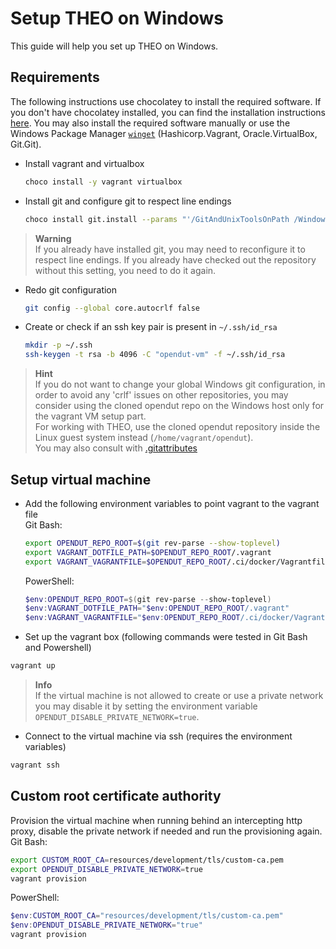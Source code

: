 # Setup THEO on Windows

This guide will help you set up THEO on Windows.

## Requirements
The following instructions use chocolatey to install the required software. 
If you don't have chocolatey installed, you can find the installation instructions [here](https://chocolatey.org/install).
You may also install the required software manually or use the Windows Package Manager [`winget`](https://learn.microsoft.com/en-us/windows/package-manager/) (Hashicorp.Vagrant, Oracle.VirtualBox, Git.Git).

* Install vagrant and virtualbox
    ```sh
    choco install -y vagrant virtualbox
    ```
* Install git and configure git to respect line endings
    ```sh
    choco install git.install --params "'/GitAndUnixToolsOnPath /WindowsTerminal /NoAutoCrlf'"
    ```

> **Warning**  
> If you already have installed git, you may need to reconfigure it to respect line endings.
> If you already have checked out the repository without this setting, you need to do it again.

  * Redo git configuration
    ```sh
    git config --global core.autocrlf false
    ```

* Create or check if an ssh key pair is present in `~/.ssh/id_rsa`
  ```sh
  mkdir -p ~/.ssh
  ssh-keygen -t rsa -b 4096 -C "opendut-vm" -f ~/.ssh/id_rsa
  ```

> **Hint**  
> If you do not want to change your global Windows git configuration, in order to avoid any 'crlf' issues on other repositories, you may consider using the cloned opendut repo on the Windows host only for the vagrant VM setup part.  
> For working with THEO, use the cloned opendut repository inside the Linux guest system instead (`/home/vagrant/opendut`).  
> You may also consult with [.gitattributes](https://git-scm.com/docs/gitattributes)

## Setup virtual machine

* Add the following environment variables to point vagrant to the vagrant file  
  Git Bash:
    ```sh
    export OPENDUT_REPO_ROOT=$(git rev-parse --show-toplevel)
    export VAGRANT_DOTFILE_PATH=$OPENDUT_REPO_ROOT/.vagrant
    export VAGRANT_VAGRANTFILE=$OPENDUT_REPO_ROOT/.ci/docker/Vagrantfile
    ```
    PowerShell:
    ```powershell
    $env:OPENDUT_REPO_ROOT=$(git rev-parse --show-toplevel)
    $env:VAGRANT_DOTFILE_PATH="$env:OPENDUT_REPO_ROOT/.vagrant"
    $env:VAGRANT_VAGRANTFILE="$env:OPENDUT_REPO_ROOT/.ci/docker/Vagrantfile"
    ```
* Set up the vagrant box (following commands were tested in Git Bash and Powershell)
```sh
vagrant up
```


> **Info**  
> If the virtual machine is not allowed to create or use a private network you may disable it by setting the environment variable `OPENDUT_DISABLE_PRIVATE_NETWORK=true`.

* Connect to the virtual machine via ssh (requires the environment variables)
```sh
vagrant ssh
```

## Custom root certificate authority
Provision the virtual machine when running behind an intercepting http proxy, disable the private network if needed and run the provisioning again.  
Git Bash:
  ```sh
  export CUSTOM_ROOT_CA=resources/development/tls/custom-ca.pem
  export OPENDUT_DISABLE_PRIVATE_NETWORK=true
  vagrant provision
  ```  
PowerShell:
  ```powershell
  $env:CUSTOM_ROOT_CA="resources/development/tls/custom-ca.pem"
  $env:OPENDUT_DISABLE_PRIVATE_NETWORK="true"
  vagrant provision
  ```